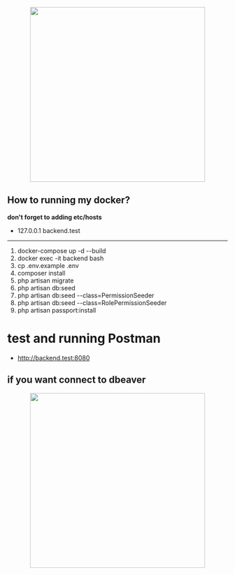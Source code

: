<p align="center"><img src="https://avatars.githubusercontent.com/u/59710027?v=4" width="400"></p>

## How to running my docker?

**don't forget to adding etc/hosts**

-   127.0.0.1 backend.test

---

1. docker-compose up -d --build
2. docker exec -it backend bash
3. cp .env.example .env
4. composer install
5. php artisan migrate
6. php artisan db:seed
7. php artisan db:seed --class=PermissionSeeder
8. php artisan db:seed --class=RolePermissionSeeder
9. php artisan passport:install

# test and running Postman

-   http://backend.test:8080

## if you want connect to dbeaver

<p align="center"><img src="https://blogger.googleusercontent.com/img/b/R29vZ2xl/AVvXsEgyasqdwA25XWQDnWKmeQ5fM3ihd5H5CrovcQYA8Ism8NM3KWGMPYmTqSOFjPr8fc7z82BLf-SIeC5nwTFJdHEoVn3Ouu6VtnzF44esIdA2omIRh4xfF3u8mqtdbunwFHiM1m45ljaZIpqW6Sz4s2BZV8nudaNEwBy8mE8mScpWtUY8hFQOmQPQTWPeOQ/w653-h572/Screen%20Shot%202022-11-06%20at%2001.02.24.png" width="400"></p>
